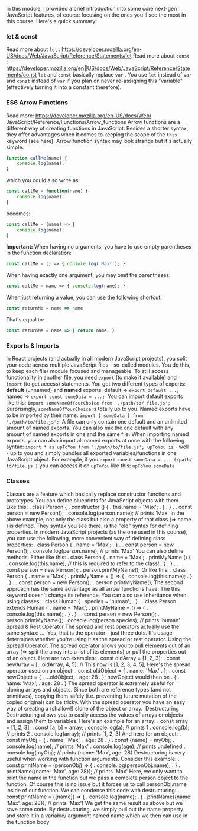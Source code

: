 In this module, I provided a brief introduction into some core next-gen JavaScript features, of course focusing on the ones you'll see the most in this course. Here's a quick summary! 
### let & const
Read more about `let` : https://developer.mozilla.org/en-US/docs/Web/JavaScript/Reference/Statements/let 
Read more about `const` : https://developer.mozilla.org/enUS/docs/Web/JavaScript/Reference/Statements/const 
`let` and `const` basically replace `var` . You use `let` instead of `var` and `const` instead of `var` if you plan on never re-assigning this "variable" (effectively turning it into a constant therefore). 
### ES6 Arrow Functions 
Read more: https://developer.mozilla.org/en-US/docs/Web/ JavaScript/Reference/Functions/Arrow_functions Arrow functions are a different way of creating functions in JavaScript. Besides a shorter syntax, they offer advantages when it comes to keeping the scope of the `this` keyword (see here). Arrow function syntax may look strange but it's actually simple.
```js
function callMe(name) {
	console.log(name);
}
``` 
which you could also write as:
```js
const callMe = function(name) {
	console.log(name);
}
``` 
becomes: 
```js
const callMe = (name) => {
	console.log(name);
} 
```
**Important:** When having no arguments, you have to use empty parentheses in the function declaration:
```js
const callMe = () => { console.log('Max!'); }
``` 
When having exactly one argument, you may omit the parentheses: 
```js
const callMe = name => { console.log(name); }
``` 
When just returning a value, you can use the following shortcut:
```js
const returnMe = name => name
``` 
That's equal to:
```js
const returnMe = name => { return name; }
```
### Exports & Imports
In React projects (and actually in all modern JavaScript projects), you split your code across multiple JavaScript files - so-called modules. You do this, to keep each file/ module focused and manageable. To still access functionality in another file, you need `export` (to make it available) and `import` (to get access) statements. You got two different types of exports: **default** (unnamed) and **named** exports: 
default => `export default ...;`  
named => `export const someData = ...;`  
You can import default exports like this: 
`import someNameOfYourChoice from './path/to/ file.js';`  
Surprisingly, `someNameOfYourChoice` is totally up to you. 
Named exports have to be imported by their name: 
`import { someData } from './path/to/file.js';`  
A file can only contain one default and an unlimited amount of named exports. You can also mix the one default with any amount of named exports in one and the same file. When importing named exports, you can also import all named exports at once with the following syntax: 
`import * as upToYou from './path/to/file.js';`  `upToYou is` - well - up to you and simply bundles all exported variables/functions in one JavaScript object. 
For example, if you `export const someData = ... (/path/ to/file.js )` you can access it on `upToYou` like this: `upToYou.someData` 
### Classes 
Classes are a feature which basically replace constructor functions and prototypes. You can define blueprints for JavaScript objects with them.  Like this: . class Person { . constructor () { . this.name = 'Max'; . } . } . . const person = new Person(); . console.log(person.name); // prints 'Max' In the above example, not only the class but also a property of that class (=> name ) is defined. They syntax you see there, is the "old" syntax for defining properties. In modern JavaScript projects (as the one used in this course), you can use the following, more convenient way of defining class properties: . class Person { . name = 'Max'; . } . . const person = new Person(); . console.log(person.name); // prints 'Max' You can also define methods. Either like this: . class Person { . name = 'Max'; . printMyName () { . console.log(this.name); // this is required to refer to the class! . } . } . . const person = new Person(); . person.printMyName(); Or like this: . class Person { . name = 'Max'; . printMyName = () => { . console.log(this.name); . } . } . . const person = new Person(); . person.printMyName(); The second approach has the same advantage as all arrow functions have: The this keyword doesn't change its reference. You can also use inheritance when using classes: . class Human { . species = 'human'; . } . . class Person extends Human { . name = 'Max'; . printMyName = () => { . console.log(this.name); . } . } . . const person = new Person(); . person.printMyName(); . console.log(person.species); // prints 'human' Spread & Rest Operator The spread and rest operators actually use the same syntax: ...  Yes, that is the operator - just three dots. It's usage determines whether you're using it as the spread or rest operator. Using the Spread Operator: The spread operator allows you to pull elements out of an array (=> split the array into a list of its elements) or pull the properties out of an object. Here are two examples: . const oldArray = [1, 2, 3]; . const newArray = [...oldArray, 4, 5]; // This now is [1, 2, 3, 4, 5]; Here's the spread operator used on an object: . const oldObject = { . name: 'Max' . }; . const newObject = { . ...oldObject, . age: 28 . }; newObject would then be . { . name: 'Max', . age: 28 . } The spread operator is extremely useful for cloning arrays and objects. Since both are reference types (and not primitives), copying them safely (i.e. preventing future mutation of the copied original) can be tricky. With the spread operator you have an easy way of creating a (shallow!) clone of the object or array.  Destructuring Destructuring allows you to easily access the values of arrays or objects and assign them to variables. Here's an example for an array: . const array = [1, 2, 3]; . const [a, b] = array; . console.log(a); // prints 1 . console.log(b); // prints 2 . console.log(array); // prints [1, 2, 3] And here for an object: . const myObj = { . name: 'Max', . age: 28 . } . const {name} = myObj; . console.log(name); // prints 'Max' . console.log(age); // prints undefined . console.log(myObj); // prints {name: 'Max', age: 28} Destructuring is very useful when working with function arguments. Consider this example: . const printName = (personObj) => { . console.log(personObj.name); . } . printName({name: 'Max', age: 28}); // prints 'Max' Here, we only want to print the name in the function but we pass a complete person object to the function. Of course this is no issue but it forces us to call personObj.name inside of our function. We can condense this code with destructuring: . const printName = ({name}) => { . console.log(name); . } . printName({name: 'Max', age: 28}); // prints 'Max') We get the same result as above but we save some code. By destructuring, we simply pull out the name property and store it in a variable/ argument named name which we then can use in the function body